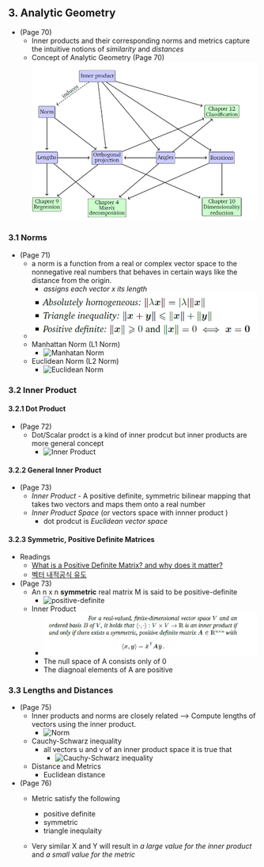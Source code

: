 ## 3. Analytic Geometry
* (Page 70)
  * Inner products and their corresponding norms and metrics capture the intuitive notions of *similarity* and *distances*
  * Concept of Analytic Geometry (Page 70)
 ![Concept of Analytic Geometry](https://github.com/kicom95/Math-For-Machine-Learning/blob/master/MML/Images/Concept%20of%20Analytic%20Geometry.PNG) 

### 3.1 Norms
* (Page 71)
  * a norm is a function from a real or complex vector space to the nonnegative real numbers that behaves in certain ways like the distance from the origin.
    * *assigns each vector x its length*
  * ![Norm Property](https://github.com/kicom95/Math-For-Machine-Learning/blob/master/MML/Images/norm_property.PNG)
  * Manhattan Norm (L1 Norm)
    * ![Manhatan Norm](https://wikimedia.org/api/rest_v1/media/math/render/svg/6909908a18e848414a32a6310c5c7fed3f18e7b6)
  * Euclidean Norm (L2 Norm)
    * ![Euclidean Norm](https://wikimedia.org/api/rest_v1/media/math/render/svg/4d2562bd8e6df0c2625fd9c0e0c09ee9b932785d)
    
### 3.2 Inner Product
#### 3.2.1 Dot Product
 * (Page 72)
   * Dot/Scalar prodct is a kind of inner prodcut but inner products are more general concept
     * ![Inner Product](https://wikimedia.org/api/rest_v1/media/math/render/svg/5bd0b488ad92250b4e7c2f8ac92f700f8aefddd5)
#### 3.2.2 General Inner Product
 * (Page 73)
   * *Inner Product* - A positive definite, symmetric bilinear mapping that takes two vectors and maps them onto a real number
   * *Inner Product Space* (or vectors space with innner product )
     * dot prodcut is *Euclidean vector space*
#### 3.2.3 Symmetric, Positive Definite Matrices
 * Readings
   * [What is a Positive Definite Matrix? and why does it matter?](https://towardsdatascience.com/what-is-a-positive-definite-matrix-181e24085abd)
   * [벡터 내적공식 유도](https://gyong0.tistory.com/21)
 * (Page 73)
   * An n x n **symmetric** real matrix M is said to be positive-definite
     * ![positive-definite](https://wikimedia.org/api/rest_v1/media/math/render/svg/4c7c64b7e5da9e0b4ae20e1890804507dc58f573)
   * Inner Product
     * ![inner product](https://github.com/kicom95/Math-For-Machine-Learning/blob/master/MML/Images/inner_product_positive-definite.PNG)  
     * The null space of A consists only of 0
     * The diagnoal elements of A are positive
### 3.3 Lengths and Distances
 * (Page 75)
   * Inner products and norms are closely related --> Compute lengths of vectors using the inner product.
     * ![Norm](https://wikimedia.org/api/rest_v1/media/math/render/svg/006a72ecc9251a7abcbab8a3cde58e2cdf380d0f)
   * Cauchy-Schwarz inequality
     * all vectors u and v of an inner product space it is true that
       * ![Cauchy-Schwarz inequality](https://wikimedia.org/api/rest_v1/media/math/render/svg/9c81e6848c4c86715dcd5dc2f87e80380130952a) 
   * Distance and Metrics
     * Euclidean distance
 * (Page 76)
   * Metric satisfy the following
     * positive definite
     * symmetric
     * triangle inequlaity
     
   * Very similar X and Y will result in *a large value for the inner product* and *a small value for the metric*
